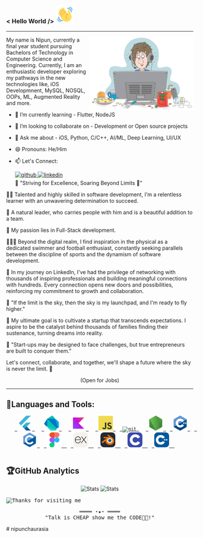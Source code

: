 ### < Hello World /> <img src="./wave-hello.gif" width="50px">

<hr>

<img align="right" alt="GIF" height="200px" src="./bit.png" />
My name is Nipun, currently a final year student pursuing Bachelors of Technology in Computer Science and Engineering. Currently, I am an enthusiastic developer exploring my pathways in the new technologies like, iOS Developmnent, MySQL, NOSQL, OOPs, ML, Augmented Reality and more. </br>

- 🌱 I’m currently learning - Flutter, NodeJS
- 👯 I’m looking to collaborate on - Development or Open source projects
- 💬 Ask me about - iOS, Python, C/C++, AI/ML, Deep Learning, UI/UX
- 😄 Pronouns: He/Him
- 📫 Let's Connect: <br>

  <a href="https://github.com/nc1135" target="_blank">
  <img src="https://img.shields.io/badge/github-%2324292e.svg?&style=for-the-badge&logo=github&logoColor=white" alt=github style="margin-bottom: 5px;" />
  </a>
  <a href="www.linkedin.com/in/nipun-chaurasia target="_blank">
  <img src="https://img.shields.io/badge/linkedin-%231E77B5.svg?&style=for-the-badge&logo=linkedin&logoColor=white" alt=linkedin style="margin-bottom: 5px;" />
  </a>
  <br/>
  🚀 "Striving for Excellence, Soaring Beyond Limits 🌟"

👨‍💻 Talented and highly skilled in software development, I'm a relentless learner with an unwavering determination to succeed.

🥇 A natural leader, who carries people with him and is a beautiful addition to a team.

📱 My passion lies in Full-Stack development.

🏊‍♂️🏈 Beyond the digital realm, I find inspiration in the physical as a dedicated swimmer and football enthusiast, constantly seeking parallels between the discipline of sports and the dynamism of software development.

🤝 In my journey on LinkedIn, I've had the privilege of networking with thousands of inspiring professionals and building meaningful connections with hundreds. Every connection opens new doors and possibilities, reinforcing my commitment to growth and collaboration.

🌠 "If the limit is the sky, then the sky is my launchpad, and I'm ready to fly higher."

🚀 My ultimate goal is to cultivate a startup that transcends expectations. I aspire to be the catalyst behind thousands of families finding their sustenance, turning dreams into reality.

💪 "Start-ups may be designed to face challenges, but true entrepreneurs are built to conquer them."

Let's connect, collaborate, and together, we'll shape a future where the sky is never the limit. 🌌
  <p align="center"> (Open for Jobs)</p>
<hr>

## 💢Languages and Tools:

<div align="center">  
<code> <a href="https://flutter.dev" target="_blank" rel="noreferrer"> <img src="https://raw.githubusercontent.com/devicons/devicon/master/icons/flutter/flutter-original.svg" alt="flutter" width="40" height="40"/> </a> </code>
<code> <a href="https://dart.dev" target="_blank" rel="noreferrer"> <img src="https://raw.githubusercontent.com/devicons/devicon/master/icons/dart/dart-original.svg" alt="flutter" width="40" height="40"/> </a> </code> 
<code> <a href="https://kotlinlang.org" target="_blank" rel="noreferrer"> <img src="https://raw.githubusercontent.com/devicons/devicon/master/icons/kotlin/kotlin-original.svg" alt="flutter" width="40" height="40"/> </a> </code> 
<code> <a href="https://developer.mozilla.org/en-US/docs/Web/JavaScript" target="_blank" rel="noreferrer"> <img src="https://raw.githubusercontent.com/devicons/devicon/master/icons/javascript/javascript-original.svg" alt="javascript" width="40" height="40"/> </a> </code>
<code><a href="https://git-scm.com/" target="_blank" rel="noreferrer"> <img src="https://www.vectorlogo.zone/logos/git-scm/git-scm-icon.svg" alt="git" width="40" height="40"/> </a> </code>
<code> <a href="https://nodejs.org" target="_blank" rel="noreferrer"> <img src="https://raw.githubusercontent.com/devicons/devicon/master/icons/nodejs/nodejs-original.svg" alt="nodejs" width="40" height="40"/> </a> </code> 
<code><a href="https://www.w3schools.com/cpp/" target="_blank" rel="noreferrer"> <img src="https://raw.githubusercontent.com/devicons/devicon/master/icons/cplusplus/cplusplus-original.svg" alt="cplusplus" width="40" height="40"/> </a> </code>
<code><a href="https://www.cprogramming.com/" target="_blank" rel="noreferrer"> <img src="https://raw.githubusercontent.com/devicons/devicon/master/icons/c/c-original.svg" alt="c" width="40" height="40"/> </a> </code>
<code><a href="https://figma.com" target="_blank" rel="noreferrer"> <img src="https://raw.githubusercontent.com/devicons/devicon/master/icons/figma/figma-original.svg" alt="figma" width="40" height="40"/>  </a> </code>
<code><a href="https://expressjs.com/" target="_blank" rel="noreferrer"> <img src="https://github.com/tandpfun/skill-icons/blob/main/icons/ExpressJS-Light.svg" alt="ExpressJS" width="40" height="40"/>  </a> </code>
<code><a href="https://blender.com/" target="_blank" rel="noreferrer"> <img src="https://github.com/tandpfun/skill-icons/blob/main/icons/Blender-Dark.svg" alt="Blender" width="40" height="40"/>  </a> </code>
<code><a href="https://expressjs.com/" target="_blank" rel="noreferrer"> <img src="https://github.com/tandpfun/skill-icons/blob/main/icons/C.svg" alt="C" width="40" height="40"/>  </a> </code>
<code><a href="https://expressjs.com/" target="_blank" rel="noreferrer"> <img src="https://github.com/tandpfun/skill-icons/blob/main/icons/CPP.svg" alt="CPP" width="40" height="40"/>  </a> </code> <br> <br>
</div>

## 🏆GitHub Analytics

<p align="center"> 
<!--   <img align="center" width="420" src="https://github-readme-activity-graph.cyclic.app/graph?username=nc1135&theme=chartreuse-dark" alt="Stats" /> -->
<!--    <img align="center" height="165em" width="420"src="https://github-readme-stats-eight-theta.vercel.app/api/top-langs/
  username=nc1135&theme=merko&layout=compact&langs_count=10&exclude_repo=gamebase&hide=objective-c,c,java" /> -->
  <img align="center" height="300" width="420" src="https://github-readme-stats.vercel.app/api?username=nc1135&show_icons=true&theme=dark" alt="Stats" />
  <img align="center" height="300" width="420" src="https://github-readme-streak-stats.herokuapp.com/?user=nc1135&theme=dark" alt="Stats" />
  
</p>

<samp>
 <img height="120" alt="Thanks for visiting me" width="100%" src="https://raw.githubusercontent.com/BrunnerLivio/brunnerlivio/master/images/marquee.svg" />
    <p align="center">
        ════ ⋆★⋆ ════
        <br>
        "Talk is CHEAP show me the CODE👨‍💻!"
    </p>
</samp>
# nipunchaurasia
